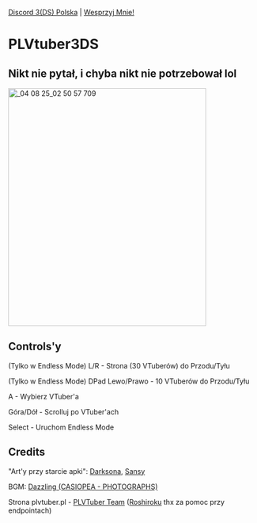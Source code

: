 [Discord 3(DS) Polska](http://discord.gg/Rxf9FR9DaS) | [Wesprzyj Mnie!](https://ko-fi.com/tehfridge)

# PLVtuber3DS 
## Nikt nie pytał, i chyba nikt nie potrzebował lol

<img width="400" height="480" alt="_04 08 25_02 50 57 709" src="https://github.com/user-attachments/assets/830194f4-50c0-4101-befd-0d3d9f3059ac" />


## Controls'y

(Tylko w Endless Mode) L/R - Strona (30 VTuberów) do Przodu/Tyłu 

(Tylko w Endless Mode) DPad Lewo/Prawo - 10 VTuberów do Przodu/Tyłu

A - Wybierz VTuber'a

Góra/Dół - Scrolluj po VTuber'ach

Select - Uruchom Endless Mode

## Credits
"Art'y przy starcie apki": [Darksona](https://www.twitch.tv/darksona_), [Sansy](https://www.instagram.com/fedora_maniac/)

BGM: [Dazzling (CASIOPEA - PHOTOGRAPHS)](https://www.youtube.com/watch?v=Ufvbtb5PzjU)

Strona plvtuber.pl - [PLVTuber Team](https://plvtuber.pl/) ([Roshiroku](https://www.twitch.tv/roshiroku_) thx za pomoc przy endpointach)


